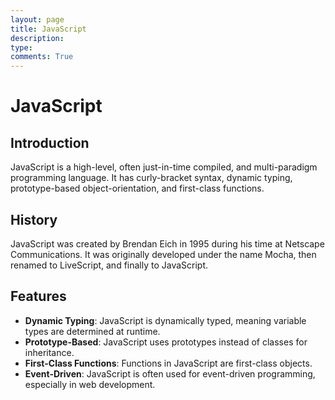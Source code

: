 ```yaml
---
layout: page
title: JavaScript
description: 
type: 
comments: True
---
```

# JavaScript

## Introduction
JavaScript is a high-level, often just-in-time compiled, and multi-paradigm programming language. It has curly-bracket syntax, dynamic typing, prototype-based object-orientation, and first-class functions.

## History
JavaScript was created by Brendan Eich in 1995 during his time at Netscape Communications. It was originally developed under the name Mocha, then renamed to LiveScript, and finally to JavaScript.

## Features
- **Dynamic Typing**: JavaScript is dynamically typed, meaning variable types are determined at runtime.
- **Prototype-Based**: JavaScript uses prototypes instead of classes for inheritance.
- **First-Class Functions**: Functions in JavaScript are first-class objects.
- **Event-Driven**: JavaScript is often used for event-driven programming, especially in web development.